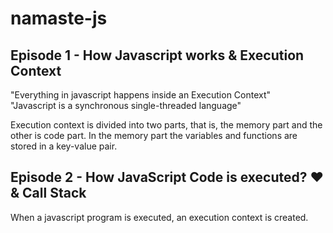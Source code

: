 # namaste-js

## Episode 1 - How Javascript works & Execution Context
"Everything in javascript happens inside an Execution Context" <br>
"Javascript is a synchronous single-threaded language" <br>

Execution context is divided into two parts, that is, the memory part and the other is code part. In the memory part the variables and functions are stored in a key-value pair.

## Episode 2 - How JavaScript Code is executed? ❤️& Call Stack
When a javascript program is executed, an execution context is created.

